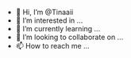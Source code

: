 - 👋 Hi, I’m @Tinaaii
- 👀 I’m interested in ...
- 🌱 I’m currently learning ...
- 💞️ I’m looking to collaborate on ...
- 📫 How to reach me ...

<!---
Tinaaii/Tinaaii is a ✨ special ✨ repository because its `README.md` (this file) appears on your GitHub profile.
You can click the Preview link to take a look at your changes.
--->
